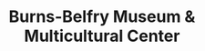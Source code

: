 ---
layout: repo
title: "Burns-Belfry Museum & Multicultural Center"
id: 24080
permalink: repos/24080/
---